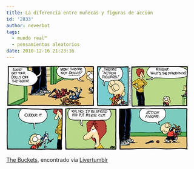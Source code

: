 ```yaml
---
title: La diferencia entre muñecas y figuras de acción
id: '2833'
author: neverbot
tags:
  - mundo real™
  - pensamientos aleatorios
date: 2010-12-16 21:23:16
---
```


![201012162121.jpg](./la-diferencia-entre-munecas-y-figuras-de-accion/201012162121.jpg)

[The Buckets](http://comics.com/the_buckets/2010-03-21/), encontrado vía [Livertumblr](http://livercake.tumblr.com/post/2189671014/dbsw-whats-the-difference-between-a-doll-and)